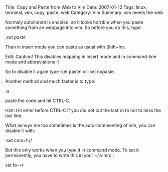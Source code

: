 Title: Copy and Paste from Web to Vim
Date: 2007-01-12
Tags: linux, terminal, vim, copy, paste, web
Category: Vim
Summary: vim meets the web

Normaly autoindent is enabled, so it looks horrible when you paste something from an webpage into vim.
So before you do this, type:

<em>:set paste</em>

Then in insert mode you can paste as usual with Shift+Ins.

Edit: Caution! This disables mapping in insert mode and in command-line mode and abbreviations !!

So to disable it again type :set paste! or :set nopaste.

Another method and much faster is to type:

:a

paste the code and hit CTRL-C.

Hint: Hit enter before CTRL-C if you did not cut the last \n to not to miss the last line.

What annoys me too sometimes is the auto-commenting of vim, you can disable it with:

:set com=f://

But this only works when you type it in command mode. To set it permanently, you have to write this in your ~/.vimrc :

set fo-=r
